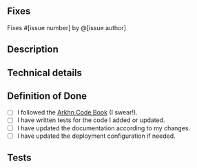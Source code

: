 ## Fixes

<!-- If PR doesn't fully resolve the issue, replace 'Fixes' below with 'Related to'. -->
<!-- If there is no issue being resolved, open one before creating this pull request. -->

Fixes #[issue number] by @[issue author]

## Description

<!-- Concisely describe what the pull request does. -->

## Technical details

<!-- Add any other information or technical details about the implementation; or delete the section entirely. -->

## Definition of Done

- [ ] I followed the [Arkhn Code Book](https://www.notion.so/arkhn/Arkhn-Code-Book-23ac18a8af7343d0a3f61f1c9ef7400c) (I swear!).
- [ ] I have written tests for the code I added or updated.
- [ ] I have updated the documentation according to my changes.
- [ ] I have updated the deployment configuration if needed.

## Tests

<!-- Give steps for the reviewer to verify that this PR fixes the problem; or delete the section entirely. -->
